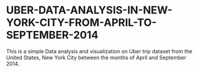 # UBER-DATA-ANALYSIS-IN-NEW-YORK-CITY-FROM-APRIL-TO-SEPTEMBER-2014
This is a simple Data analysis and visualization on Uber trip dataset from the United States, New York City between the months of April and September 2014. 
